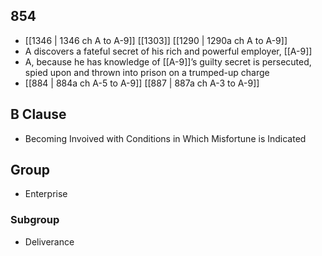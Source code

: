 ## 854
- [[1346 | 1346 ch A to A-9]] [[1303]] [[1290 | 1290a ch A to A-9]] 
- A discovers a fateful secret of his rich and powerful employer, [[A-9]]
- A, because he has knowledge of [[A-9]]’s guilty secret is persecuted, spied upon and thrown into prison on a trumped-up charge
- [[884 | 884a ch A-5 to A-9]] [[887 | 887a ch A-3 to A-9]] 

## B Clause
- Becoming Invoived with Conditions in Which Misfortune is Indicated

## Group
- Enterprise

### Subgroup
- Deliverance

